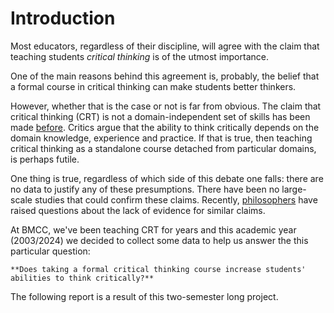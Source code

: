 # Introduction

Most educators, regardless of their discipline, will agree with the claim that teaching students *critical thinking* is of the utmost importance. 

One of the main reasons behind this agreement is, probably, the belief that a formal course in critical thinking can make students better thinkers. 

However, whether that is the case or not is far from obvious. The claim that critical thinking (CRT) is not a domain-independent set of skills has been made [before](https://www.tandfonline.com/doi/abs/10.3200/AEPR.109.4.21-32). Critics argue that the ability to think critically depends on the domain knowledge, experience and practice. If that is true, then teaching critical thinking as a standalone course detached from particular domains, is perhaps futile.

One thing is true, regardless of which side of this debate one falls: there are no data to justify any of these presumptions. There have been no large-scale studies that could confirm these claims. Recently, [philosophers](https://www.cambridge.org/core/journals/journal-of-the-american-philosophical-association/article/abs/does-studying-philosophy-make-people-better-thinkers/73DCEDABFD91B2344F859F9D0DBE7772) have raised questions about the lack of evidence for similar claims. 

At BMCC, we've been teaching CRT for years and this academic year (2003/2024) we decided to collect some data to help us answer the this particular question: 

```{card}
**Does taking a formal critical thinking course increase students' abilities to think critically?**
```

The following report is a result of this two-semester long project.

